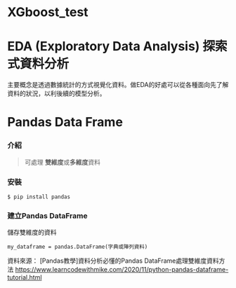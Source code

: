 # XGboost_test

# EDA (Exploratory Data Analysis) 探索式資料分析
主要概念是透過數據統計的方式視覺化資料。做EDA的好處可以從各種面向先了解資料的狀況，以利後續的模型分析。

# Pandas **Data Frame** 
### 介紹
>可處理 **雙維度**或**多維度**資料
### 安裝
```
$ pip install pandas
```
### 建立Pandas DataFrame
儲存雙維度的資料
```
my_dataframe = pandas.DataFrame(字典或陣列資料)
```
資料來源：
[Pandas教學]資料分析必懂的Pandas DataFrame處理雙維度資料方法
https://www.learncodewithmike.com/2020/11/python-pandas-dataframe-tutorial.html
